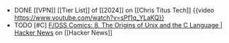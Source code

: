 - DONE [[VPN]] [[Tier List]] of [[2024]] on [[Chris Titus Tech]]
  {{video https://www.youtube.com/watch?v=sPf1q_YLaKQ}}
- TODO [#C] [F/OSS Comics: 8. The Origins of Unix and the C Language | Hacker News](https://news.ycombinator.com/item?id=40061298) on [[Hacker News]]